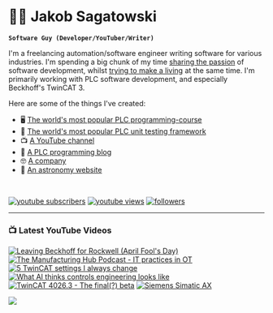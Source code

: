 # 🌌🔭 Jakob Sagatowski

**`Software Guy (Developer/YouTuber/Writer)`**

I'm a freelancing automation/software engineer writing software for various industries. I'm spending a big chunk of my time [sharing the passion](https://youtube.com/JakobSagatowski) of software development, whilst [trying to make a living](https://www.sagatowski.com) at the same time. I'm primarily working with PLC software development, and especially Beckhoff's TwinCAT 3.

Here are some of the things I've created:  
- 🖥 [The world's most popular PLC programming-course](https://www.youtube.com/playlist?list=PLimaF0nZKYHz3I3kFP4myaAYjmYk1SowO)  
- 💾 [The world's most popular PLC unit testing framework](https://www.github.com/tcunit)  
- 📺 [A YouTube channel](https://youtube.com/JakobSagatowski)  
- 📰 [A PLC programming blog](https://www.alltwincat.com)  
- 🤓 [A company](https://www.sagatowski.com)  
- 🌌 [An astronomy website](https://www.nineplanets.se)  

<br/>

   <p align="left">
      <a href="https://www.youtube.com/c/JakobSagatowski?sub_confirmation=1">
         <img alt="youtube subscribers" title="Subscribe to my YouTube channel" src="https://custom-icon-badges.demolab.com/youtube/channel/subscribers/UCZky2XGaaEyP2p1eckbWZjQ?color=%23E05D44&label=SUBSCRIBE&logo=video&logoColor=white&style=for-the-badge&labelColor=CE4630"/></a> 
      <a href="https://www.youtube.com/JakobSagatowski">
         <img alt="youtube views" title="YouTube views" src="https://custom-icon-badges.demolab.com/youtube/channel/views/UCZky2XGaaEyP2p1eckbWZjQ?color=%23E1AD0E&logo=eye&logoColor=white&style=for-the-badge&labelColor=C79600"/></a> 
      <a href="https://github.com/sagatowski?tab=followers">
         <img alt="followers" title="Follow me on GitHub" src="https://custom-icon-badges.demolab.com/github/followers/Sagatowski?color=236ad3&labelColor=1155ba&style=for-the-badge&logo=person-add&label=Follow&logoColor=white"/></a>
   </p>

---

### 📺 Latest YouTube Videos

<!-- BEGIN YOUTUBE-CARDS -->
[![Leaving Beckhoff for Rockwell (April Fool's Day)](https://ytcards.demolab.com/?id=nOajqGP9lrA&title=Leaving+Beckhoff+for+Rockwell+%28April+Fool%27s+Day%29&lang=en&timestamp=1711951588&background_color=%230d1117&title_color=%23ffffff&stats_color=%23dedede&max_title_lines=1&width=250&border_radius=5&duration=317 "Leaving Beckhoff for Rockwell (April Fool's Day)")](https://www.youtube.com/watch?v=nOajqGP9lrA)
[![The Manufacturing Hub Podcast - IT practices in OT](https://ytcards.demolab.com/?id=zFgKLJV84oc&title=The+Manufacturing+Hub+Podcast+-+IT+practices+in+OT&lang=en&timestamp=1711081567&background_color=%230d1117&title_color=%23ffffff&stats_color=%23dedede&max_title_lines=1&width=250&border_radius=5&duration=5490 "The Manufacturing Hub Podcast - IT practices in OT")](https://www.youtube.com/watch?v=zFgKLJV84oc)
[![5 TwinCAT settings I always change](https://ytcards.demolab.com/?id=KKpBtaYjfWo&title=5+TwinCAT+settings+I+always+change&lang=en&timestamp=1710482466&background_color=%230d1117&title_color=%23ffffff&stats_color=%23dedede&max_title_lines=1&width=250&border_radius=5&duration=1356 "5 TwinCAT settings I always change")](https://www.youtube.com/watch?v=KKpBtaYjfWo)
[![What AI thinks controls engineering looks like](https://ytcards.demolab.com/?id=tDACjW39GCM&title=What+AI+thinks+controls+engineering+looks+like&lang=en&timestamp=1709277146&background_color=%230d1117&title_color=%23ffffff&stats_color=%23dedede&max_title_lines=1&width=250&border_radius=5&duration=1085 "What AI thinks controls engineering looks like")](https://www.youtube.com/watch?v=tDACjW39GCM)
[![TwinCAT 4026.3 - The final(?) beta](https://ytcards.demolab.com/?id=xzuLzIndkuc&title=TwinCAT+4026.3+-+The+final%28%3F%29+beta&lang=en&timestamp=1708067787&background_color=%230d1117&title_color=%23ffffff&stats_color=%23dedede&max_title_lines=1&width=250&border_radius=5&duration=1250 "TwinCAT 4026.3 - The final(?) beta")](https://www.youtube.com/watch?v=xzuLzIndkuc)
[![Siemens Simatic AX](https://ytcards.demolab.com/?id=WeJxPuUkWjc&title=Siemens+Simatic+AX&lang=en&timestamp=1706681423&background_color=%230d1117&title_color=%23ffffff&stats_color=%23dedede&max_title_lines=1&width=250&border_radius=5&duration=527 "Siemens Simatic AX")](https://www.youtube.com/watch?v=WeJxPuUkWjc)
<!-- END YOUTUBE-CARDS -->

[<img src="https://custom-icon-badges.demolab.com/badge/-Subscribe%20For%20More-red?style=for-the-badge&logo=video&logoColor=white"/>](https://www.youtube.com/c/JakobSagatowski?sub_confirmation=1)